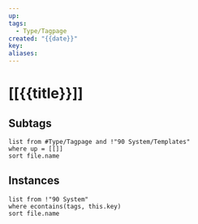 ```yaml
---
up: 
tags:
  - Type/Tagpage
created: "{{date}}"
key: 
aliases:
---
```

# [[{{title}}]]
## Subtags
```dataview
list from #Type/Tagpage and !"90 System/Templates" 
where up = [[]]
sort file.name
```
## Instances
```dataview
list from !"90 System"
where econtains(tags, this.key)
sort file.name
```
